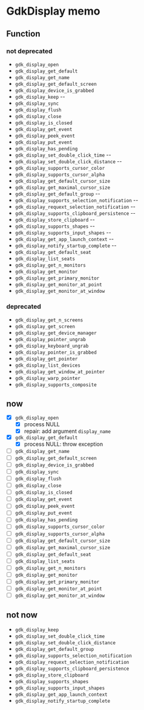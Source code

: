 GdkDisplay memo
===============

Function
--------

### not deprecated

* `gdk_display_open`
* `gdk_display_get_default`
* `gdk_display_get_name`
* `gdk_display_get_default_screen`
* `gdk_display_device_is_grabbed`
* `gdk_display_keep`				--
* `gdk_display_sync`
* `gdk_display_flush`
* `gdk_display_close`
* `gdk_display_is_closed`
* `gdk_display_get_event`
* `gdk_display_peek_event`
* `gdk_display_put_event`
* `gdk_display_has_pending`
* `gdk_display_set_double_click_time`		--
* `gdk_display_set_double_click_distance`	--
* `gdk_display_supports_cursor_color`
* `gdk_display_supports_cursor_alpha`
* `gdk_display_get_default_cursor_size`
* `gdk_display_get_maximal_cursor_size`
* `gdk_display_get_default_group`		--
* `gdk_display_supports_selection_notification`	--
* `gdk_display_requext_selection_notification`	--
* `gdk_display_supports_clipboard_persistence`	--
* `gdk_display_store_clipboard`			--
* `gdk_display_supports_shapes`			--
* `gdk_display_supports_input_shapes`		--
* `gdk_display_get_app_launch_context`		--
* `gdk_display_notify_startup_complete`		--
* `gdk_display_get_default_seat`
* `gdk_display_list_seats`
* `gdk_display_get_n_monitors`
* `gdk_display_get_monitor`
* `gdk_display_get_primary_monitor`
* `gdk_display_get_monitor_at_point`
* `gdk_display_get_monitor_at_window`

### deprecated

* `gdk_display_get_n_screens`
* `gdk_display_get_screen`
* `gdk_display_get_device_manager`
* `gdk_display_pointer_ungrab`
* `gdk_display_keyboard_ungrab`
* `gdk_display_pointer_is_grabbed`
* `gdk_display_get_pointer`
* `gdk_display_list_devices`
* `gdk_display_get_window_at_pointer`
* `gdk_display_warp_pointer`
* `gdk_display_supports_composite`

now
---

* [x] `gdk_display_open`
	+ [x] process NULL
	+ [x] repair: add argument `display_name`
* [x] `gdk_display_get_default`
	+ [x] process NULL: throw exception
* [ ] `gdk_display_get_name`
* [ ] `gdk_display_get_default_screen`
* [ ] `gdk_display_device_is_grabbed`
* [ ] `gdk_display_sync`
* [ ] `gdk_display_flush`
* [ ] `gdk_display_close`
* [ ] `gdk_display_is_closed`
* [ ] `gdk_display_get_event`
* [ ] `gdk_display_peek_event`
* [ ] `gdk_display_put_event`
* [ ] `gdk_display_has_pending`
* [ ] `gdk_display_supports_cursor_color`
* [ ] `gdk_display_supports_cursor_alpha`
* [ ] `gdk_display_get_default_cursor_size`
* [ ] `gdk_display_get_maximal_cursor_size`
* [ ] `gdk_display_get_default_seat`
* [ ] `gdk_display_list_seats`
* [ ] `gdk_display_get_n_monitors`
* [ ] `gdk_display_get_monitor`
* [ ] `gdk_display_get_primary_monitor`
* [ ] `gdk_display_get_monitor_at_point`
* [ ] `gdk_display_get_monitor_at_window`

not now
-------

* `gdk_display_keep`
* `gdk_display_set_double_click_time`
* `gdk_display_set_double_click_distance`
* `gdk_display_get_default_group`
* `gdk_display_supports_selection_notification`
* `gdk_display_requext_selection_notification`
* `gdk_display_supports_clipboard_persistence`
* `gdk_display_store_clipboard`
* `gdk_display_supports_shapes`
* `gdk_display_supports_input_shapes`
* `gdk_display_get_app_launch_context`
* `gdk_display_notify_startup_complete`

